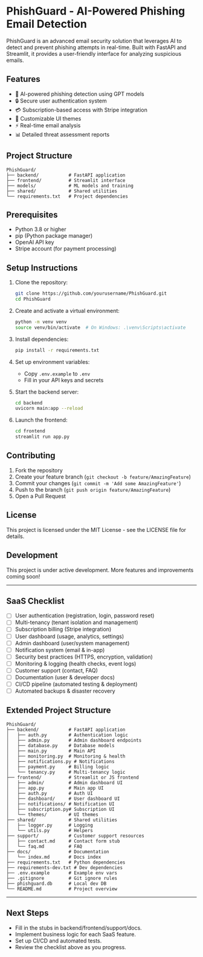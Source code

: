 # PhishGuard - AI-Powered Phishing Email Detection

PhishGuard is an advanced email security solution that leverages AI to detect and prevent phishing attempts in real-time. Built with FastAPI and Streamlit, it provides a user-friendly interface for analyzing suspicious emails.

## Features

- 🤖 AI-powered phishing detection using GPT models
- 🔒 Secure user authentication system
- 💳 Subscription-based access with Stripe integration
- 🎨 Customizable UI themes
- ⚡ Real-time email analysis
- 📊 Detailed threat assessment reports

## Project Structure

```
PhishGuard/
├── backend/           # FastAPI application
├── frontend/          # Streamlit interface
├── models/            # ML models and training
├── shared/            # Shared utilities
└── requirements.txt   # Project dependencies
```

## Prerequisites

- Python 3.8 or higher
- pip (Python package manager)
- OpenAI API key
- Stripe account (for payment processing)

## Setup Instructions

1. Clone the repository:
   ```bash
   git clone https://github.com/yourusername/PhishGuard.git
   cd PhishGuard
   ```

2. Create and activate a virtual environment:
   ```bash
   python -m venv venv
   source venv/bin/activate  # On Windows: .\venv\Scripts\activate
   ```

3. Install dependencies:
   ```bash
   pip install -r requirements.txt
   ```

4. Set up environment variables:
   - Copy `.env.example` to `.env`
   - Fill in your API keys and secrets

5. Start the backend server:
   ```bash
   cd backend
   uvicorn main:app --reload
   ```

6. Launch the frontend:
   ```bash
   cd frontend
   streamlit run app.py
   ```

## Contributing

1. Fork the repository
2. Create your feature branch (`git checkout -b feature/AmazingFeature`)
3. Commit your changes (`git commit -m 'Add some AmazingFeature'`)
4. Push to the branch (`git push origin feature/AmazingFeature`)
5. Open a Pull Request

## License

This project is licensed under the MIT License - see the LICENSE file for details.

## Development

This project is under active development. More features and improvements coming soon!

---

## SaaS Checklist

- [ ] User authentication (registration, login, password reset)
- [ ] Multi-tenancy (tenant isolation and management)
- [ ] Subscription billing (Stripe integration)
- [ ] User dashboard (usage, analytics, settings)
- [ ] Admin dashboard (user/system management)
- [ ] Notification system (email & in-app)
- [ ] Security best practices (HTTPS, encryption, validation)
- [ ] Monitoring & logging (health checks, event logs)
- [ ] Customer support (contact, FAQ)
- [ ] Documentation (user & developer docs)
- [ ] CI/CD pipeline (automated testing & deployment)
- [ ] Automated backups & disaster recovery

## Extended Project Structure

```
PhishGuard/
├── backend/           # FastAPI application
│   ├── auth.py        # Authentication logic
│   ├── admin.py       # Admin dashboard endpoints
│   ├── database.py    # Database models
│   ├── main.py        # Main API
│   ├── monitoring.py  # Monitoring & health
│   ├── notifications.py # Notifications
│   ├── payment.py     # Billing logic
│   └── tenancy.py     # Multi-tenancy logic
├── frontend/          # Streamlit or JS frontend
│   ├── admin/         # Admin dashboard UI
│   ├── app.py         # Main app UI
│   ├── auth.py        # Auth UI
│   ├── dashboard/     # User dashboard UI
│   ├── notifications/ # Notification UI
│   ├── subscription.py# Subscription UI
│   └── themes/        # UI themes
├── shared/            # Shared utilities
│   ├── logger.py      # Logging
│   └── utils.py       # Helpers
├── support/           # Customer support resources
│   ├── contact.md     # Contact form stub
│   └── faq.md         # FAQ
├── docs/              # Documentation
│   └── index.md       # Docs index
├── requirements.txt   # Python dependencies
├── requirements-dev.txt # Dev dependencies
├── .env.example       # Example env vars
├── .gitignore         # Git ignore rules
├── phishguard.db      # Local dev DB
└── README.md          # Project overview
```

---

## Next Steps
- Fill in the stubs in backend/frontend/support/docs.
- Implement business logic for each SaaS feature.
- Set up CI/CD and automated tests.
- Review the checklist above as you progress.